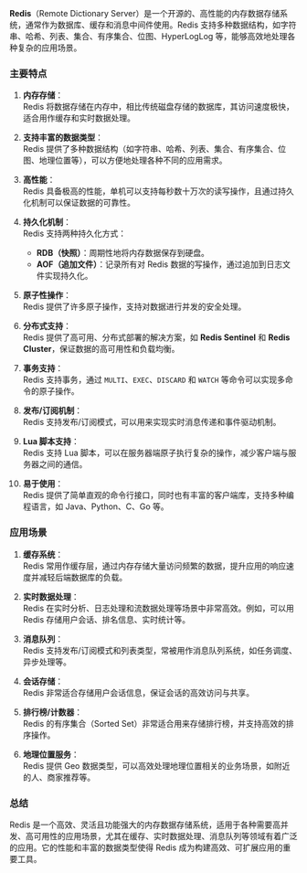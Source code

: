 **Redis**（Remote Dictionary Server）是一个开源的、高性能的内存数据存储系统，通常作为数据库、缓存和消息中间件使用。Redis 支持多种数据结构，如字符串、哈希、列表、集合、有序集合、位图、HyperLogLog 等，能够高效地处理各种复杂的应用场景。

### **主要特点**

1. **内存存储**：  
    Redis 将数据存储在内存中，相比传统磁盘存储的数据库，其访问速度极快，适合用作缓存和实时数据处理。
    
2. **支持丰富的数据类型**：  
    Redis 提供了多种数据结构（如字符串、哈希、列表、集合、有序集合、位图、地理位置等），可以方便地处理各种不同的应用需求。
    
3. **高性能**：  
    Redis 具备极高的性能，单机可以支持每秒数十万次的读写操作，且通过持久化机制可以保证数据的可靠性。
    
4. **持久化机制**：  
    Redis 支持两种持久化方式：
    
    - **RDB（快照）**：周期性地将内存数据保存到硬盘。
    - **AOF（追加文件）**：记录所有对 Redis 数据的写操作，通过追加到日志文件实现持久化。
5. **原子性操作**：  
    Redis 提供了许多原子操作，支持对数据进行并发的安全处理。
    
6. **分布式支持**：  
    Redis 提供了高可用、分布式部署的解决方案，如 **Redis Sentinel** 和 **Redis Cluster**，保证数据的高可用性和负载均衡。
    
7. **事务支持**：  
    Redis 支持事务，通过 `MULTI`、`EXEC`、`DISCARD` 和 `WATCH` 等命令可以实现多命令的原子操作。
    
8. **发布/订阅机制**：  
    Redis 支持发布/订阅模式，可以用来实现实时消息传递和事件驱动机制。
    
9. **Lua 脚本支持**：  
    Redis 支持 Lua 脚本，可以在服务器端原子执行复杂的操作，减少客户端与服务器之间的通信。
    
10. **易于使用**：  
    Redis 提供了简单直观的命令行接口，同时也有丰富的客户端库，支持多种编程语言，如 Java、Python、C、Go 等。
    

### **应用场景**

1. **缓存系统**：  
    Redis 常用作缓存层，通过内存存储大量访问频繁的数据，提升应用的响应速度并减轻后端数据库的负载。
    
2. **实时数据处理**：  
    Redis 在实时分析、日志处理和流数据处理等场景中非常高效。例如，可以用 Redis 存储用户会话、排名信息、实时统计等。
    
3. **消息队列**：  
    Redis 支持发布/订阅模式和列表类型，常被用作消息队列系统，如任务调度、异步处理等。
    
4. **会话存储**：  
    Redis 非常适合存储用户会话信息，保证会话的高效访问与共享。
    
5. **排行榜/计数器**：  
    Redis 的有序集合（Sorted Set）非常适合用来存储排行榜，并支持高效的排序操作。
    
6. **地理位置服务**：  
    Redis 提供 Geo 数据类型，可以高效处理地理位置相关的业务场景，如附近的人、商家推荐等。
    

### **总结**

Redis 是一个高效、灵活且功能强大的内存数据存储系统，适用于各种需要高并发、高可用性的应用场景，尤其在缓存、实时数据处理、消息队列等领域有着广泛的应用。它的性能和丰富的数据类型使得 Redis 成为构建高效、可扩展应用的重要工具。